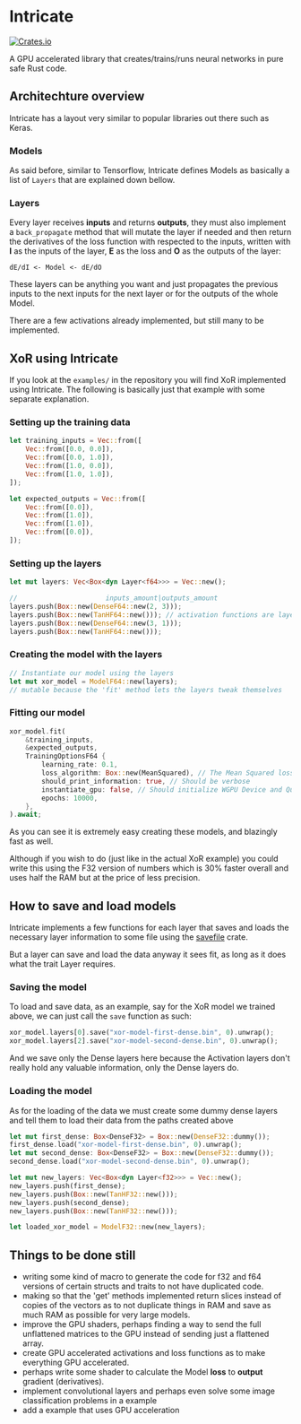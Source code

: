 # Intricate

[![Crates.io](https://img.shields.io/crates/v/intricate.svg?label=intricate)](https://crates.io/crates/intricate)

A GPU accelerated library that creates/trains/runs neural networks in pure safe Rust code.

## Architechture overview

Intricate has a layout very similar to popular libraries out there such as Keras.

### Models

As said before, similar to Tensorflow, Intricate defines Models as basically
a list of `Layers` that are explained down bellow.

### Layers

Every layer receives **inputs** and returns **outputs**, 
they must also implement a `back_propagate` method that 
will mutate the layer if needed and then return the derivatives
of the loss function with respected to the inputs, 
written with **I** as the inputs of the layer, 
**E** as the loss and **O** as the outputs of the layer:

```
dE/dI <- Model <- dE/dO
```

These layers can be anything you want and just propagates the previous inputs
to the next inputs for the next layer or for the outputs of the whole Model.

There are a few activations already implemented, but still many to be implemented.

## XoR using Intricate

If you look at the `examples/` in the repository 
you will find XoR implemented using Intricate. 
The following is basically just that example with some separate explanation.

### Setting up the training data

```rs
let training_inputs = Vec::from([
    Vec::from([0.0, 0.0]),
    Vec::from([0.0, 1.0]),
    Vec::from([1.0, 0.0]),
    Vec::from([1.0, 1.0]),
]);

let expected_outputs = Vec::from([
    Vec::from([0.0]),
    Vec::from([1.0]),
    Vec::from([1.0]),
    Vec::from([0.0]),
]);
```

### Setting up the layers

```rs
let mut layers: Vec<Box<dyn Layer<f64>>> = Vec::new();

//                      inputs_amount|outputs_amount
layers.push(Box::new(DenseF64::new(2, 3)));
layers.push(Box::new(TanHF64::new())); // activation functions are layers
layers.push(Box::new(DenseF64::new(3, 1)));
layers.push(Box::new(TanHF64::new()));
```

### Creating the model with the layers

```rs
// Instantiate our model using the layers
let mut xor_model = ModelF64::new(layers);
// mutable because the 'fit' method lets the layers tweak themselves
```

### Fitting our model

```rs
xor_model.fit(
    &training_inputs, 
    &expected_outputs, 
    TrainingOptionsF64 {
        learning_rate: 0.1,
        loss_algorithm: Box::new(MeanSquared), // The Mean Squared loss function
        should_print_information: true, // Should be verbose
        instantiate_gpu: false, // Should initialize WGPU Device and Queue for GPU layers
        epochs: 10000,
    },
).await;
```

As you can see it is extremely easy creating these models, and blazingly fast as well.

Although if you wish to do (just like in the actual XoR example) you 
could write this using the F32 version of numbers which is 30% faster 
overall and uses half the RAM but at the price of less precision.

## How to save and load models

Intricate implements a few functions for each layer that saves and loads the necessary
layer information to some file using the [savefile](https://github.com/avl/savefile) crate.

But a layer can save and load the data anyway it sees fit, as long as it does what the trait Layer requires. 

### Saving the model

To load and save data, as an example, say for the XoR model
we trained above,  we can just call the `save` function as such:

```rs
xor_model.layers[0].save("xor-model-first-dense.bin", 0).unwrap();
xor_model.layers[2].save("xor-model-second-dense.bin", 0).unwrap();
```

And we save only the Dense layers here because the Activation layers don't really
hold any valuable information, only the Dense layers do.

### Loading the model

As for the loading of the data we must create some dummy dense layers and tell
them to load their data from the paths created above

```rs
let mut first_dense: Box<DenseF32> = Box::new(DenseF32::dummy());
first_dense.load("xor-model-first-dense.bin", 0).unwrap();
let mut second_dense: Box<DenseF32> = Box::new(DenseF32::dummy()); 
second_dense.load("xor-model-second-dense.bin", 0).unwrap();

let mut new_layers: Vec<Box<dyn Layer<f32>>> = Vec::new();
new_layers.push(first_dense);
new_layers.push(Box::new(TanHF32::new()));
new_layers.push(second_dense);
new_layers.push(Box::new(TanHF32::new()));

let loaded_xor_model = ModelF32::new(new_layers);
```

## Things to be done still

- writing some kind of macro to generate the code for f32 and f64 versions of certain structs and traits to not have duplicated code.
- making so that the 'get' methods implemented return slices instead of copies of the vectors as to not duplicate things in RAM and save as much RAM as possible for very large models.
- improve the GPU shaders, perhaps finding a way to send the full unflattened matrices to the GPU instead of sending just a flattened array.
- create GPU accelerated activations and loss functions as to make everything GPU accelerated.
- perhaps write some shader to calculate the Model **loss** to **output** gradient (derivatives).
- implement convolutional layers and perhaps even solve some image classification problems in a example
- add a example that uses GPU acceleration
